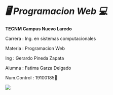# ***🖥 Programacion Web 💻***

  **TECNM Campus Nuevo Laredo**

  Carrera : Ing. en sistemas computacionales

  Materia : Programacion Web

  Ing :  Gerardo Pineda Zapata

  Alumna : Fatima Garza Delgado

  Num.Control : 19100185🤞

  <img  src =https://blog.educacionit.com/wp-content/uploads/2019/04/blog-educacionit-17.jpg />
   


